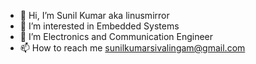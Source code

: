 - 👋 Hi, I’m Sunil Kumar aka linusmirror
- 👀 I’m interested in Embedded Systems
- 🌱 I’m Electronics and Communication Engineer
- 📫 How to reach me sunilkumarsivalingam@gmail.com

<!---
linus-mirror/linus-mirror is a ✨ special ✨ repository because its `README.md` (this file) appears on your GitHub profile.
You can click the Preview link to take a look at your changes.
--->
